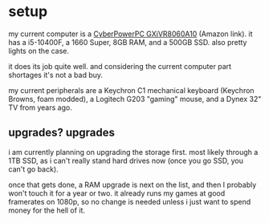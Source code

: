 # setup

my current computer is a [CyberPowerPC GXiVR8060A10](https://www.amazon.com/CyberpowerPC-Xtreme-i5-10400F-GeForce-GXiVR8060A10/dp/B08FBK2DK5) (Amazon link). it has a i5-10400F, a 1660 Super, 8GB RAM, and a 500GB SSD. also pretty lights on the case.

it does its job quite well. and considering the current computer part shortages it's not a bad buy.

my current peripherals are a Keychron C1 mechanical keyboard (Keychron Browns, foam modded), a Logitech G203 "gaming" mouse, and a Dynex 32" TV from years ago.
## upgrades? upgrades

i am currently planning on upgrading the storage first. most likely through a 1TB SSD, as i can't really stand hard drives now (once you go SSD, you can't go back).

once that gets done, a RAM upgrade is next on the list, and then I probably won't touch it for a year or two. it already runs my games at good framerates on 1080p, so no change is needed unless i just want to spend money for the hell of it.